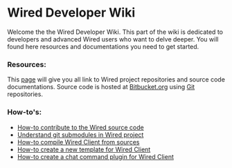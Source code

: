 # Wired Developer Wiki

Welcome the the Wired Developer Wiki. This part of the wiki is dedicated to developers and advanced Wired users who want to delve deeper. You will found here resources and documentations you need to get started.

### Resources:

This [page](resources.html) will give you all link to Wired project repositories and source code documentations. Source code is hosted at [Bitbucket.org](https://bitbucket.org) using [Git](http://git-scm.com) repositories.

### How-to's:

* [How-to contribute to the Wired source code](source_code.html)
* [Understand git submodules in Wired project](submodules.html)
* [How-to compile Wired Client from sources](wired_client_compile_from_sources.html)
* [How-to create a new template for Wired Client](wired_client_template.html)
* [How-to create a chat command plugin for Wired Client](wired_client_plugin.html)